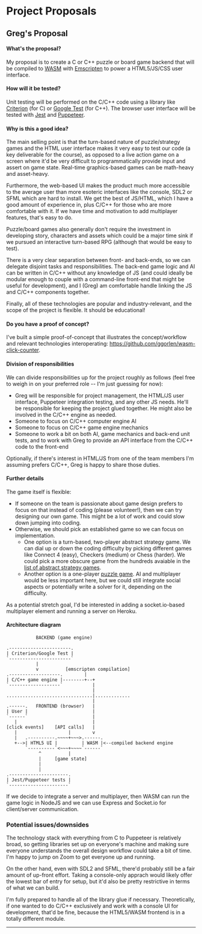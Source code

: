 # Project Proposals

## Greg's Proposal

#### What's the proposal?

My proposal is to create a C or C++ puzzle or board game backend that will be compiled to [WASM](https://en.wikipedia.org/wiki/WebAssembly) with [Emscripten](https://en.wikipedia.org/wiki/Emscripten) to power a HTML5/JS/CSS user interface.

#### How will it be tested?

Unit testing will be performed on the C/C++ code using a library like [Criterion](https://github.com/Snaipe/Criterion) (for C) or [Google Test](https://github.com/google/googletest) (for C++). The browser user interface will be tested with [Jest](https://github.com/facebook/jest) and [Puppeteer](https://github.com/puppeteer/puppeteer/).

#### Why is this a good idea?

The main selling point is that the turn-based nature of puzzle/strategy games and the HTML user interface makes it very easy to test our code (a key deliverable for the course), as opposed to a live action game on a screen where it'd be very difficult to programmatically provide input and assert on game state. Real-time graphics-based games can be math-heavy and asset-heavy.

Furthermore, the web-based UI makes the product much more accessible to the average user than more esoteric interfaces like the console, SDL2 or SFML which are hard to install. We get the best of JS/HTML, which I have a good amount of experience in, plus C/C++ for those who are more comfortable with it. If we have time and motivation to add multiplayer features, that's easy to do.

Puzzle/board games also generally don't require the investment in developing story, characters and assets which could be a major time sink if we pursued an interactive turn-based RPG (although that would be easy to test).

There is a very clear separation between front- and back-ends, so we can delegate disjoint tasks and responsibilities. The back-end game logic and AI can be written in C/C++ without any knowledge of JS (and could ideally be modular enough to couple with a command-line front-end that might be useful for development), and I (Greg) am comfortable handle linking the JS and C/C++ components together.

Finally, all of these technologies are popular and industry-relevant, and the scope of the project is flexible. It should be educational!

#### Do you have a proof of concept?

I've built a simple proof-of-concept that illustrates the concept/workflow and relevant technologies interoperating: <https://github.com/ggorlen/wasm-click-counter>.

#### Division of responsibilities

We can divide responsibilities up for the project roughly as follows (feel free to weigh in on your preferred role -- I'm just guessing for now):

- Greg will be responsible for project management, the HTML/JS user interface, Puppeteer integration testing, and any other JS needs. He'll be responsible for keeping the project glued together. He might also be involved in the C/C++ engine as needed.
- Someone to focus on C/C++ computer engine AI
- Someone to focus on C/C++ game engine mechanics
- Someone to work a bit on both AI, game mechanics and back-end unit tests, and to work with Greg to provide an API interface from the C/C++ code to the front-end

Optionally, if there's interest in HTML/JS from one of the team members I'm assuming prefers C/C++, Greg is happy to share those duties.

#### Further details

The game itself is flexible:
- If someone on the team is passionate about game design prefers to focus on that instead of coding (please volunteer!), then we can try designing our own game. This might be a lot of work and could slow down jumping into coding.
- Otherwise, we should pick an established game so we can focus on implementation.
  - One option is a turn-based, two-player abstract strategy game. We can dial up or down the coding difficulty by picking different games like Connect 4 (easy), Checkers (medium) or Chess (harder). We could pick a more obscure game from the hundreds avaiable in the [list of abstract strategy games](https://en.wikipedia.org/wiki/List_of_abstract_strategy_games).
  - Another option is a one-player [puzzle game](https://en.wikipedia.org/wiki/List_of_puzzle_video_games). AI and multiplayer would be less important here, but we could still integrate social aspects or potentially write a solver for it, depending on the difficulty.

As a potential stretch goal, I'd be interested in adding a socket.io-based multiplayer element and running a server on Heroku.

#### Architecture diagram

```
           BACKEND (game engine)

.-----------------------.
| Criterion/Google Test |
`-----------------------`
           |
           v          [emscripten compilation]
.-------------------.        |
| C/C++ game engine |--------+--+
`-------------------`           |
                                |
................................|.............
                                |
.------.   FRONTEND (browser)   |
| User |                        |
`------`                        |
   |                            |
[click events]    [API calls]   |
   |                   |        v
   |   .----------.~~~~+~~~>.------.
   +-->| HTML5 UI |         | WASM |<--compiled backend engine
       `----------`<~~~+~~~~`------`
            ^          |
            |     [game state]
            |
            |
.----------------------.
| Jest/Puppeteer tests |
`----------------------`
```

If we decide to integrate a server and multiplayer, then WASM can run the game logic in NodeJS and we can use Express and Socket.io for client/server communication.

### Potential issues/downsides

The technology stack with everything from C to Puppeteer is relatively broad, so getting libraries set up on everyone's machine and making sure everyone understands the overall design workflow could take a bit of time. I'm happy to jump on Zoom to get everyone up and running.

On the other hand, even with SDL2 and SFML, there'd probably still be a fair amount of up-front effort. Taking a console-only apprach would likely offer the lowest bar of entry for setup, but it'd also be pretty restrictive in terms of what we can build.

I'm fully prepared to handle all of the library glue if necessary. Theoretically, if one wanted to do C/C++ exclusively and work with a console UI for development, that'd be fine, because the HTML5/WASM frontend is in a totally different module.

---

